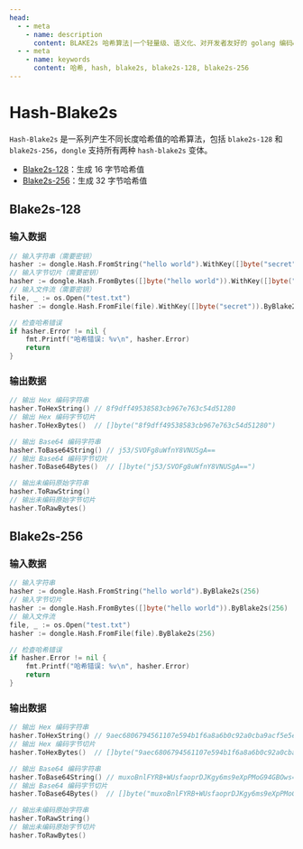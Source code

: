 ```yaml
---
head:
  - - meta
    - name: description
      content: BLAKE2s 哈希算法|一个轻量级、语义化、对开发者友好的 golang 编码&密码库
  - - meta
    - name: keywords
      content: 哈希, hash, blake2s, blake2s-128, blake2s-256
---
```


# Hash-Blake2s

`Hash-Blake2s` 是一系列产生不同长度哈希值的哈希算法，包括 `blake2s-128` 和 `blake2s-256`，`dongle` 支持所有两种 `hash-blake2s` 变体。

- [Blake2s-128](#blake2s-128)：生成 16 字节哈希值
- [Blake2s-256](#blake2s-256)：生成 32 字节哈希值

## Blake2s-128

### 输入数据

```go
// 输入字符串（需要密钥）
hasher := dongle.Hash.FromString("hello world").WithKey([]byte("secret")).ByBlake2s(128)
// 输入字节切片（需要密钥）
hasher := dongle.Hash.FromBytes([]byte("hello world")).WithKey([]byte("secret")).ByBlake2s(128)
// 输入文件流（需要密钥）
file, _ := os.Open("test.txt")
hasher := dongle.Hash.FromFile(file).WithKey([]byte("secret")).ByBlake2s(128)

// 检查哈希错误
if hasher.Error != nil {
	fmt.Printf("哈希错误: %v\n", hasher.Error)
	return
}
```

### 输出数据

```go
// 输出 Hex 编码字符串
hasher.ToHexString() // 8f9dff49538583cb967e763c54d51280
// 输出 Hex 编码字节切片
hasher.ToHexBytes()  // []byte("8f9dff49538583cb967e763c54d51280")

// 输出 Base64 编码字符串
hasher.ToBase64String() // j53/SVOFg8uWfnY8VNUSgA==
// 输出 Base64 编码字节切片
hasher.ToBase64Bytes()  // []byte("j53/SVOFg8uWfnY8VNUSgA==")

// 输出未编码原始字符串
hasher.ToRawString()
// 输出未编码原始字节切片
hasher.ToRawBytes()
```

## Blake2s-256

### 输入数据

```go
// 输入字符串
hasher := dongle.Hash.FromString("hello world").ByBlake2s(256)
// 输入字节切片
hasher := dongle.Hash.FromBytes([]byte("hello world")).ByBlake2s(256)
// 输入文件流
file, _ := os.Open("test.txt")
hasher := dongle.Hash.FromFile(file).ByBlake2s(256)

// 检查哈希错误
if hasher.Error != nil {
	fmt.Printf("哈希错误: %v\n", hasher.Error)
	return
}
```

### 输出数据

```go
// 输出 Hex 编码字符串
hasher.ToHexString() // 9aec6806794561107e594b1f6a8a6b0c92a0cba9acf5e5e93cca06f781813b0b
// 输出 Hex 编码字节切片
hasher.ToHexBytes()  // []byte("9aec6806794561107e594b1f6a8a6b0c92a0cba9acf5e5e93cca06f781813b0b")

// 输出 Base64 编码字符串
hasher.ToBase64String() // muxoBnlFYRB+WUsfaoprDJKgy6ms9eXpPMoG94GBOws=
// 输出 Base64 编码字节切片
hasher.ToBase64Bytes()  // []byte("muxoBnlFYRB+WUsfaoprDJKgy6ms9eXpPMoG94GBOws=")

// 输出未编码原始字符串
hasher.ToRawString()
// 输出未编码原始字节切片
hasher.ToRawBytes()
```
